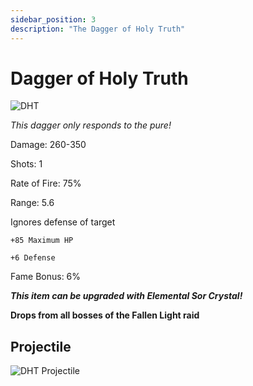 ```yaml
---
sidebar_position: 3
description: "The Dagger of Holy Truth"
---
```


# Dagger of Holy Truth

![DHT](https://vwiki.valorserver.com/api/item/picture/dagger%20of%20holy%20truth)

<i>This dagger only responds to the pure!</i>

Damage: 260-350

Shots: 1

Rate of Fire: 75%

Range: 5.6

Ignores defense of target

    +85 Maximum HP
    
    +6 Defense
    
Fame Bonus: 6%

***This item can be upgraded with Elemental Sor Crystal!***

**Drops from all bosses of the Fallen Light raid**

## Projectile

![DHT Projectile](https://cdn.discordapp.com/attachments/1160376179996496013/1170828586832363591/holytruth.gif)
